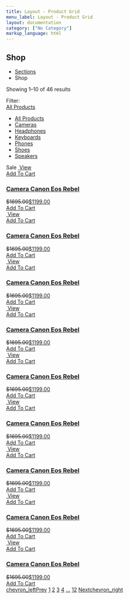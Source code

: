 ```yaml
---
title: Layout - Product Grid
menu_label: Layout - Product Grid
layout: documentation
category: ["No Category"]
markup_language: html
---
```


<!-- Masthead -->
<div class="section-block masthead bg-grey-ultralight">
  <div class="row align-items-center">
    <div class="col w-6/12">
      <h2>Shop</h2>
    </div>
    <div class="col w-6/12 right left-sm">
      <ul class="breadcrumb">
        <li>
          <a href="index.html">Sections</a>
        </li>
        <li> Shop </li>
      </ul>
    </div>
  </div>
</div>
<!-- Masthead End -->
<!-- Filter Menu -->
<div class="section-block pb-0 grid-filter-dropdown" data-target-grid="#product-grid">
  <div class="row">
    <div class="col w-full">
      <div class="filter-menu-inner">
        <div class="row flex">
          <div class="col w-8/12 v-align-middle">
            <div class="product-result-count">
              <p class="mb-0 mb-mobile-30">Showing 1–10 of 46 results</p>
            </div>
          </div>
          <div class="col w-4/12 right left-on-mobile">
            <span class="dropdown-label mb-0 mb-mobile-30">Filter: </span>
            <div class="dropdown size-md inline-block" data-update-selection="">
              <a href="#" class="button rounded center border-grey-light color-grey bg-hover-theme color-hover-white"><span>All Products</span><span class="icon-down-open-mini pull-right"></span></a>
              <ul class="dropdown-list">
                <li><a class="active" href="#" data-filter="*">All Products</a></li>
                <li><a href="#" data-filter=".cameras">Cameras</a></li>
                <li><a href="#" data-filter=".headphones">Headphones</a></li>
                <li><a href="#" data-filter=".keyboards">Keyboards</a></li>
                <li><a href="#" data-filter=".phones">Phones</a></li>
                <li><a href="#" data-filter=".shoes">Shoes</a></li>
                <li><a href="#" data-filter=".speakers">Speakers</a></li>
              </ul>
            </div>
          </div>
        </div>
      </div>
    </div>
  </div>
</div>
<!-- Filter Menu End -->
<!-- Product Grid -->
<div id="product-grid" class="section-block pt-0 pb-0">
  <div class="row">
    <div class="col w-full grid product-grid preload grid-cols-3 grid-md-cols-2 grid-xs-cols-1" data-lazy-load="" data-use-preloader="">
      <div class="grid-item product grid-sizer">
        <div class="thumbnail rounded product-thumbnail border-grey-light img-scale-in" data-hover-easing="easeInOut" data-hover-speed="700" data-hover-bkg-color="#000000" data-hover-bkg-opacity="0.9">
          <span class="badge onsale absolute pst-5 psl-5 z-10">Sale</span>
          <a class="overlay-link" href="#">
            <img src="images/shop/grid/large-margins/product-1.jpg" alt="">
            <span class="rollover-content items-center center">
              <span> View </span>
            </span>
          </a>
          <div class="product-actions hidden-md center">
            <a href="#" class="button add-to-cart-button rounded-b size-small">Add To Cart</a>
          </div>
        </div>
        <div class="product-details center">
          <h3 class="product-title text-truncate">
            <a href="#"> Camera Canon Eos Rebel </a>
          </h3>
          <span class="product-price price"><del><span class="amount">$1695.00</span></del><ins><span class="amount">$1199.00</span></ins></span>
          <div class="product-actions-mobile mt-20 hidden block-md">
            <a href="#" class="button add-to-cart-button rounded size-small">Add To Cart</a>
          </div>
        </div>
      </div>
      <div class="grid-item product">
        <div class="thumbnail rounded product-thumbnail border-grey-light img-scale-in" data-hover-easing="easeInOut" data-hover-speed="700" data-hover-bkg-color="#000000" data-hover-bkg-opacity="0.9">
          <a class="overlay-link" href="#">
            <img src="images/shop/grid/large-margins/product-1.jpg" alt="">
            <span class="rollover-content items-center center">
              <span> View </span>
            </span>
          </a>
          <div class="product-actions hidden-md center">
            <a href="#" class="button add-to-cart-button rounded-b size-small">Add To Cart</a>
          </div>
        </div>
        <div class="product-details center">
          <h3 class="product-title text-truncate">
            <a href="#"> Camera Canon Eos Rebel </a>
          </h3>
          <span class="product-price price"><del><span class="amount">$1695.00</span></del><ins><span class="amount">$1199.00</span></ins></span>
          <div class="product-actions-mobile mt-20 hidden block-md">
            <a href="#" class="button add-to-cart-button rounded size-small">Add To Cart</a>
          </div>
        </div>
      </div>
      <div class="grid-item product">
        <div class="thumbnail rounded product-thumbnail border-grey-light img-scale-in" data-hover-easing="easeInOut" data-hover-speed="700" data-hover-bkg-color="#000000" data-hover-bkg-opacity="0.9">
          <a class="overlay-link" href="#">
            <img src="images/shop/grid/large-margins/product-1.jpg" alt="">
            <span class="rollover-content items-center center">
              <span> View </span>
            </span>
          </a>
          <div class="product-actions hidden-md center">
            <a href="#" class="button add-to-cart-button rounded-b size-small">Add To Cart</a>
          </div>
        </div>
        <div class="product-details center">
          <h3 class="product-title text-truncate">
            <a href="#"> Camera Canon Eos Rebel </a>
          </h3>
          <span class="product-price price"><del><span class="amount">$1695.00</span></del><ins><span class="amount">$1199.00</span></ins></span>
          <div class="product-actions-mobile mt-20 hidden block-md">
            <a href="#" class="button add-to-cart-button rounded size-small">Add To Cart</a>
          </div>
        </div>
      </div>
      <div class="grid-item product">
        <div class="thumbnail rounded product-thumbnail border-grey-light img-scale-in" data-hover-easing="easeInOut" data-hover-speed="700" data-hover-bkg-color="#000000" data-hover-bkg-opacity="0.9">
          <a class="overlay-link" href="#">
            <img src="images/shop/grid/large-margins/product-1.jpg" alt="">
            <span class="rollover-content items-center center">
              <span> View </span>
            </span>
          </a>
          <div class="product-actions hidden-md center">
            <a href="#" class="button add-to-cart-button rounded-b size-small">Add To Cart</a>
          </div>
        </div>
        <div class="product-details center">
          <h3 class="product-title text-truncate">
            <a href="#"> Camera Canon Eos Rebel </a>
          </h3>
          <span class="product-price price"><del><span class="amount">$1695.00</span></del><ins><span class="amount">$1199.00</span></ins></span>
          <div class="product-actions-mobile mt-20 hidden block-md">
            <a href="#" class="button add-to-cart-button rounded size-small">Add To Cart</a>
          </div>
        </div>
      </div>
      <div class="grid-item product">
        <div class="thumbnail rounded product-thumbnail border-grey-light img-scale-in" data-hover-easing="easeInOut" data-hover-speed="700" data-hover-bkg-color="#000000" data-hover-bkg-opacity="0.9">
          <a class="overlay-link" href="#">
            <img src="images/shop/grid/large-margins/product-1.jpg" alt="">
            <span class="rollover-content items-center center">
              <span> View </span>
            </span>
          </a>
          <div class="product-actions hidden-md center">
            <a href="#" class="button add-to-cart-button rounded-b size-small">Add To Cart</a>
          </div>
        </div>
        <div class="product-details center">
          <h3 class="product-title text-truncate">
            <a href="#"> Camera Canon Eos Rebel </a>
          </h3>
          <span class="product-price price"><del><span class="amount">$1695.00</span></del><ins><span class="amount">$1199.00</span></ins></span>
          <div class="product-actions-mobile mt-20 hidden block-md">
            <a href="#" class="button add-to-cart-button rounded size-small">Add To Cart</a>
          </div>
        </div>
      </div>
      <div class="grid-item product">
        <div class="thumbnail rounded product-thumbnail border-grey-light img-scale-in" data-hover-easing="easeInOut" data-hover-speed="700" data-hover-bkg-color="#000000" data-hover-bkg-opacity="0.9">
          <a class="overlay-link" href="#">
            <img src="images/shop/grid/large-margins/product-1.jpg" alt="">
            <span class="rollover-content items-center center">
              <span> View </span>
            </span>
          </a>
          <div class="product-actions hidden-md center">
            <a href="#" class="button add-to-cart-button rounded-b size-small">Add To Cart</a>
          </div>
        </div>
        <div class="product-details center">
          <h3 class="product-title text-truncate">
            <a href="#"> Camera Canon Eos Rebel </a>
          </h3>
          <span class="product-price price"><del><span class="amount">$1695.00</span></del><ins><span class="amount">$1199.00</span></ins></span>
          <div class="product-actions-mobile mt-20 hidden block-md">
            <a href="#" class="button add-to-cart-button rounded size-small">Add To Cart</a>
          </div>
        </div>
      </div>
      <div class="grid-item product">
        <div class="thumbnail rounded product-thumbnail border-grey-light img-scale-in" data-hover-easing="easeInOut" data-hover-speed="700" data-hover-bkg-color="#000000" data-hover-bkg-opacity="0.9">
          <a class="overlay-link" href="#">
            <img src="images/shop/grid/large-margins/product-1.jpg" alt="">
            <span class="rollover-content items-center center">
              <span> View </span>
            </span>
          </a>
          <div class="product-actions hidden-md center">
            <a href="#" class="button add-to-cart-button rounded-b size-small">Add To Cart</a>
          </div>
        </div>
        <div class="product-details center">
          <h3 class="product-title text-truncate">
            <a href="#"> Camera Canon Eos Rebel </a>
          </h3>
          <span class="product-price price"><del><span class="amount">$1695.00</span></del><ins><span class="amount">$1199.00</span></ins></span>
          <div class="product-actions-mobile mt-20 hidden block-md">
            <a href="#" class="button add-to-cart-button rounded size-small">Add To Cart</a>
          </div>
        </div>
      </div>
      <div class="grid-item product">
        <div class="thumbnail rounded product-thumbnail border-grey-light img-scale-in" data-hover-easing="easeInOut" data-hover-speed="700" data-hover-bkg-color="#000000" data-hover-bkg-opacity="0.9">
          <a class="overlay-link" href="#">
            <img src="images/shop/grid/large-margins/product-1.jpg" alt="">
            <span class="rollover-content items-center center">
              <span> View </span>
            </span>
          </a>
          <div class="product-actions hidden-md center">
            <a href="#" class="button add-to-cart-button rounded-b size-small">Add To Cart</a>
          </div>
        </div>
        <div class="product-details center">
          <h3 class="product-title text-truncate">
            <a href="#"> Camera Canon Eos Rebel </a>
          </h3>
          <span class="product-price price"><del><span class="amount">$1695.00</span></del><ins><span class="amount">$1199.00</span></ins></span>
          <div class="product-actions-mobile mt-20 hidden block-md">
            <a href="#" class="button add-to-cart-button rounded size-small">Add To Cart</a>
          </div>
        </div>
      </div>
      <div class="grid-item product">
        <div class="thumbnail rounded product-thumbnail border-grey-light img-scale-in" data-hover-easing="easeInOut" data-hover-speed="700" data-hover-bkg-color="#000000" data-hover-bkg-opacity="0.9">
          <a class="overlay-link" href="#">
            <img src="images/shop/grid/large-margins/product-1.jpg" alt="">
            <span class="rollover-content items-center center">
              <span> View </span>
            </span>
          </a>
          <div class="product-actions hidden-md center">
            <a href="#" class="button add-to-cart-button rounded-b size-small">Add To Cart</a>
          </div>
        </div>
        <div class="product-details center">
          <h3 class="product-title text-truncate">
            <a href="#"> Camera Canon Eos Rebel </a>
          </h3>
          <span class="product-price price"><del><span class="amount">$1695.00</span></del><ins><span class="amount">$1199.00</span></ins></span>
          <div class="product-actions-mobile mt-20 hidden block-md">
            <a href="#" class="button add-to-cart-button rounded size-small">Add To Cart</a>
          </div>
        </div>
      </div>
    </div>
  </div>
</div>
<!-- Product Grid End -->
<!-- Pagination With Label -->
<div class="section-block">
  <div class="row">
    <div class="col w-full pagination justify-between justify-sm-center">
      <a href="#" title="Previous Page" class="pagination-link button with-label"><span class="icon-material">chevron_left</span><span>Prev</span></a>
      <span class="page-links hide-sm">
        <a href="#" title="Page X" class="pagination-link button active"><span>1</span></a>
        <a href="#" title="Page X" class="pagination-link button"><span>2</span></a>
        <a href="#" title="Page X" class="pagination-link button"><span>3</span></a>
        <a href="#" title="Page X" class="pagination-link button"><span>4</span></a>
        <a href="#" title="More Pages" class="pagination-link button"><span>...</span></a>
        <a href="#" title="Page X" class="pagination-link button"><span>12</span></a>
      </span>
      <a href="#" title="Next Page" class="pagination-link button with-label"><span>Next</span><span class="icon-material">chevron_right</span></a>
    </div>
  </div>
</div>
<!-- Pagination With Label End -->
